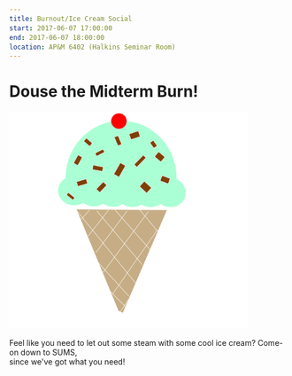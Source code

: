 ```yaml
---
title: Burnout/Ice Cream Social
start: 2017-06-07 17:00:00
end: 2017-06-07 18:00:00
location: AP&M 6402 (Halkins Seminar Room)
---
```


# Douse the Midterm Burn!

![](/static/sp17/ice-cream-308972_1280.png)

Feel like you need to let out some steam with some cool ice cream? Come-on down to SUMS,  
since we've got what you need! 
